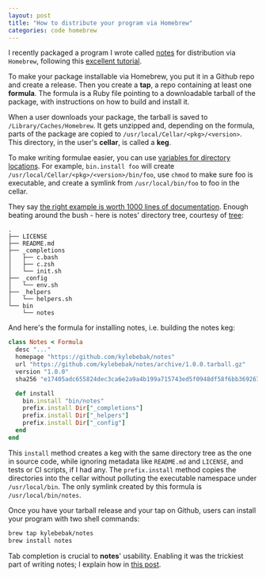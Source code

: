 ```yaml
---
layout: post
title: "How to distribute your program via Homebrew"
categories: code homebrew
---
```


I recently packaged a program I wrote called [notes](https://github.com/kylebebak/notes) for distribution via `Homebrew`, following this [excellent tutorial](http://formalfriday.club/2015/01/05/creating-your-own-homebrew-tap-and-formula.html).

To make your package installable via Homebrew, you put it in a Github repo and create a release. Then you create a __tap__, a repo containing at least one __formula__. The formula is a Ruby file pointing to a downloadable tarball of the package, with instructions on how to build and install it.

When a user downloads your package, the tarball is saved to `/Library/Caches/Homebrew`. It gets unzipped and, depending on the formula, parts of the package are copied to `/usr/local/Cellar/<pkg>/<version>`. This directory, in the user's __cellar__, is called a __keg__.

To make writing formulae easier, you can use [variables for directory locations](https://github.com/Homebrew/homebrew/blob/master/share/doc/homebrew/Formula-Cookbook.md#variables-for-directory-locations). For example, `bin.install foo` will create `/usr/local/Cellar/<pkg>/<version>/bin/foo`, use `chmod` to make sure foo is executable, and create a symlink from `/usr/local/bin/foo` to foo in the cellar.

They say [the right example is worth 1000 lines of documentation](https://news.ycombinator.com/item?id=7811482). Enough beating around the bush - here is notes' directory tree, courtesy of [tree](https://en.wikipedia.org/wiki/Tree_(Unix)):

~~~
.
├── LICENSE
├── README.md
├── _completions
│   ├── c.bash
│   ├── c.zsh
│   └── init.sh
├── _config
│   └── env.sh
├── _helpers
│   └── helpers.sh
└── bin
    └── notes
~~~

And here's the formula for installing notes, i.e. building the notes keg:

~~~ruby
class Notes < Formula
  desc "..."
  homepage "https://github.com/kylebebak/notes"
  url "https://github.com/kylebebak/notes/archive/1.0.0.tarball.gz"
  version "1.0.0"
  sha256 "e17405adc655824dec3ca6e2a9a4b199a715743ed5f0948df58f6bb369267aa3"

  def install
    bin.install "bin/notes"
    prefix.install Dir["_completions"]
    prefix.install Dir["_helpers"]
    prefix.install Dir["_config"]
  end
end

~~~

This `install` method creates a keg with the same directory tree as the one in source code, while ignoring metadata like `README.md` and `LICENSE`, and tests or CI scripts, if I had any. The `prefix.install` method copies the directories into the cellar without polluting the executable namespace under `/usr/local/bin`. The only symlink created by this formula is `/usr/local/bin/notes`.

Once you have your tarball release and your tap on Github, users can install your program with two shell commands:

~~~sh
brew tap kylebebak/notes
brew install notes
~~~

Tab completion is crucial to __notes__' usability. Enabling it was the trickiest part of writing notes; I explain how in [this post](../Shell/enabling-tab-completion).
